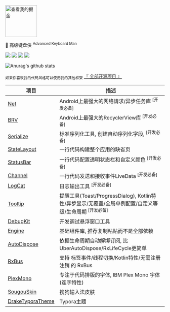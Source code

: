 <a href="https://juejin.im/user/57c9a80379bc440063f3e0dc/posts">
<img src="https://raw.githubusercontent.com/liangjingkanji/liangjingkanji/master/img/juejin.svg" alt="查看我的掘金" width="100" height="100"/>
</a>

🍵 高级键盘侠 <sup>Advanced Keyboard Man</sup> 

<p align="left">
<img src="https://img.shields.io/badge/GitHub-%E9%AB%98%E7%BA%A7%E9%94%AE%E7%9B%98%E4%BE%A0-brightgreen"/>
<img src="https://img.shields.io/badge/language-kotlin-orange.svg"/>
<img src="https://img.shields.io/badge/license-Apache-blue"/>
<a href="https://jq.qq.com/?_wv=1027&k=vWsXSNBJ"><img src="https://img.shields.io/badge/QQ群-752854893-blue"/></a>
</p>

![Anurag's github stats](https://github-readme-stats.vercel.app/api?username=liangjingkanji&count_private=true)

<sub>如果你喜欢我的代码风格可以使用我的其他框架</sub> [『 全部开源项目 』](https://github.com/liangjingkanji?tab=repositories) 



| 项目                                                         | 描述                                                         |
| ------------------------------------------------------------ | ------------------------------------------------------------ |
| [Net](https://github.com/liangjingkanji/Net)                 | Android上最强大的网络请求/异步任务库 <sup>[开发必备]</sup>   |
| [BRV](https://github.com/liangjingkanji/BRV)                 | Android上最强大的RecyclerView库 <sup>[开发必备]</sup>        |
| [Serialize](https://github.com/liangjingkanji/Serialize)     | 标准序列化工具, 创建自动序列化字段, <sup>[开发必备]</sup>    |
| [StateLayout](https://github.com/liangjingkanji/StateLayout) | 一行代码构建整个应用的缺省页                                 |
| [StatusBar](https://github.com/liangjingkanji/StatusBar)     | 一行代码配置透明状态栏和自定义颜色 <sup>[开发必备]</sup>     |
| [Channel](https://github.com/liangjingkanji/Channel)         | 一行代码发送和接收事件LiveData <sup>[开发必备]</sup>         |
| [LogCat](https://github.com/liangjingkanji/LogCat)           | 日志输出工具 <sup>[开发必备]</sup>                           |
| [Tooltip](https://github.com/liangjingkanji/Tooltip)         | 提醒工具(Toast/ProgressDialog), Kotlin特性/异步显示/无覆盖/全局单例配置/自定义等级/生命周期 <sup>[开发必备]</sup> |
| [DebugKit](https://github.com/liangjingkanji/debugkit)       | 开发调试悬浮窗口工具                                         |
| [Engine](https://github.com/liangjingkanji/Engine)           | 基础组件库, 推荐复制粘贴而不是全部依赖                       |
| [AutoDispose](https://github.com/liangjingkanji/AutoDispose) | 依据生命周期自动解绑订阅, 比UberAutoDispose/RxLifeCycle更简单 |
| [RxBus](https://github.com/liangjingkanji/RxBus)             | 支持 标签事件/线程切换/Kotlin特性/无需注册注销 的 RxBus      |
| [PlexMono](https://github.com/liangjingkanji/PlexMono)       | 专注于代码排版的字体, IBM Plex Mono 字体 (连字特性)          |
| [SougouSkin](https://github.com/liangjingkanji/SougouSkin)   | 搜狗输入法皮肤                                               |
| [DrakeTyporaTheme](https://github.com/liangjingkanji/DrakeTyporaTheme) | Typora主题                                                   |

